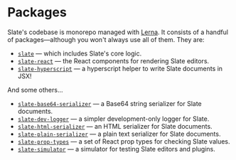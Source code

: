 
# Packages

Slate's codebase is monorepo managed with [Lerna](https://lernajs.io/). It consists of a handful of packages—although you won't always use all of them. They are:

- [`slate`](./slate) — which includes Slate's core logic.
- [`slate-react`](./slate) — the React components for rendering Slate editors.
- [`slate-hyperscript`](./slate-hyperscript) — a hyperscript helper to write Slate documents in JSX!

And some others...

- [`slate-base64-serializer`](./slate-base64-serializer) — a Base64 string serializer for Slate documents.
- [`slate-dev-logger`](./slate-logger) — a simpler development-only logger for Slate.
- [`slate-html-serializer`](./slate-html-serializer) — an HTML serializer for Slate documents.
- [`slate-plain-serializer`](./slate-plain-serializer) — a plain text serializer for Slate documents.
- [`slate-prop-types`](./slate-prop-types) — a set of React prop types for checking Slate values.
- [`slate-simulator`](./slate-simulator) — a simulator for testing Slate editors and plugins.
